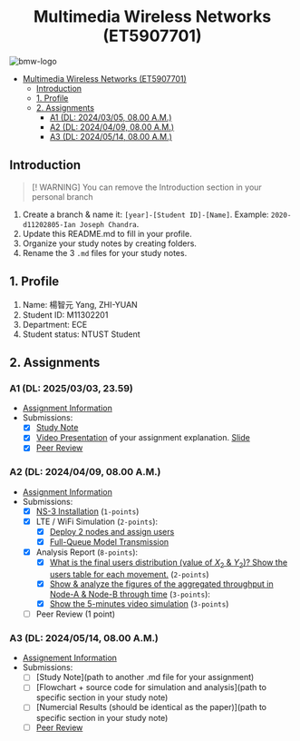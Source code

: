 # <center>Multimedia Wireless Networks (ET5907701)</center>

![bmw-logo](./assets/lab-logo.jpg)

- [Multimedia Wireless Networks (ET5907701)](#multimedia-wireless-networks-et5907701)
  - [Introduction](#introduction)
  - [1. Profile](#1-profile)
  - [2. Assignments](#2-assignments)
    - [A1 (DL: 2024/03/05, 08.00 A.M.)](#a1-dl-20240305-0800-am)
    - [A2 (DL: 2024/04/09, 08.00 A.M.)](#a2-dl-20240409-0800-am)
    - [A3 (DL: 2024/05/14, 08.00 A.M.)](#a3-dl-20240514-0800-am)

## Introduction

> [! WARNING]
> You can remove the Introduction section in your personal branch

1. Create a branch & name it: `[year]-[Student ID]-[Name]`. Example: `2020-d11202805-Ian Joseph Chandra`.
2. Update this README.md to fill in your profile.
3. Organize your study notes by creating folders.
4. Rename the 3 `.md` files for your study notes.

## 1. Profile

1. Name: 楊智元 Yang, ZHI-YUAN
2. Student ID: M11302201
3. Department: ECE
4. Student status: NTUST Student

## 2. Assignments

### A1 (DL: 2025/03/03, 23.59)

- [Assignment Information](https://github.com/bmw-ece-ntust/multimedia-wireless-network?tab=readme-ov-file#a1-deadline-35-0800-am)
- Submissions:
  - [x] [Study Note](https://github.com/bmw-ece-ntust/multimedia-wireless-networks/blob/2025-m11302201-yang-zhi-yuan/a1-M11302201-Yang_ZHI_YUAN.md)
  - [x] [Video Presentation](https://youtu.be/RXiG3igOxuw?si=jHhZVlrCHYRaYTe0) of your assignment explanation. [Slide](https://drive.google.com/file/d/15XFntVkqvcJzERV4c7_k3KHkzRmi6CAk/view?usp=sharing)
  - [x] [Peer Review](https://forms.gle/odfFSV2dWQgKTxMw5)

### A2 (DL: 2024/04/09, 08.00 A.M.)

- [Assignment Information](https://github.com/bmw-ece-ntust/multimedia-wireless-network?tab=readme-ov-file#a2-deadline-49-0800-am)
- Submissions:
  - [x] [NS-3 Installation](a2-M11302201-Yang_ZHI_YANG.md#page_facing_up-3-installation) (`1-points`)
  - [x] LTE / WiFi Simulation (`2-points`):
    - [x] [Deploy 2 nodes and assign users](a2-M11302201-Yang_ZHI_YANG.md#43-program-explanation-and-segment)
    - [x] [Full-Queue Model Transmission](a2-M11302201-Yang_ZHI_YANG.md#43-program-explanation-and-segment)
  - [x] Analysis Report (`8-points`):
    - [x] [What is the final users distribution (value of $X_2$ & $Y_2$)? Show the users table for each movement.](a2-M11302201-Yang_ZHI_YANG.md#43-program-explanation-and-segment) (`2-points`)
    - [x] [Show & analyze the figures of the aggregated throughput in Node-A & Node-B through time](a2-M11302201-Yang_ZHI_YANG.md#43-program-explanation-and-segment) (`3-points`):
    - [x] [Show the 5-minutes video simulation](https://youtu.be/4EM2yl1YBZ8) (`3-points`)
  - [ ] Peer Review (1 point)

### A3 (DL: 2024/05/14, 08.00 A.M.)

- [Assignement Information](https://github.com/bmw-ece-ntust/multimedia-wireless-network?tab=readme-ov-file#a3-deadline-514-0800-am)
- Submissions:
  - [ ] [Study Note](path to another .md file for your assignment)
  - [ ] [Flowchart + source code for simulation and analysis](path to specific section in your study note)
  - [ ] [Numercial Results (should be identical as the paper)](path to specific section in your study note)
  - [ ] [Peer Review](https://forms.gle/yVtjYqxZyRgcjbeE8)
